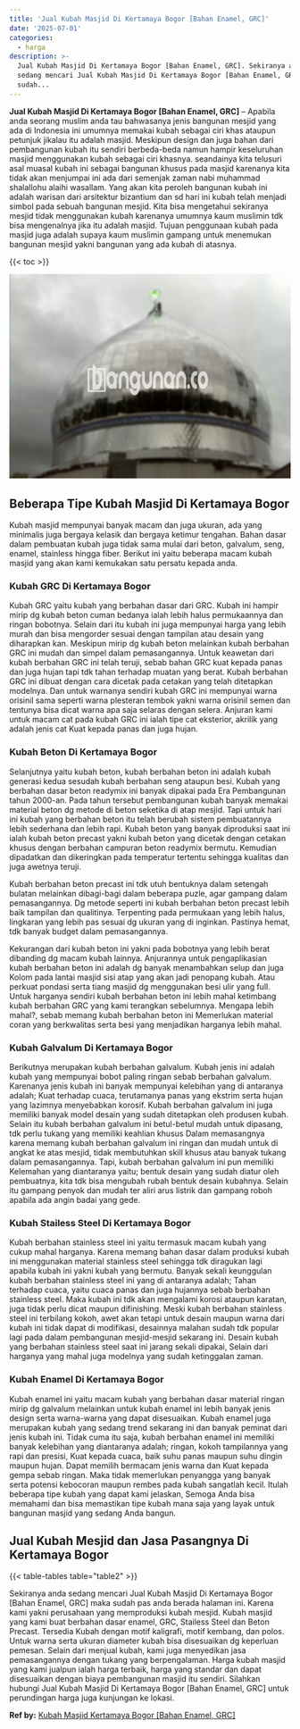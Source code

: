 ```yaml
---
title: 'Jual Kubah Masjid Di Kertamaya Bogor [Bahan Enamel, GRC]'
date: '2025-07-01'
categories:
  - harga
description: >-
  Jual Kubah Masjid Di Kertamaya Bogor [Bahan Enamel, GRC]. Sekiranya anda
  sedang mencari Jual Kubah Masjid Di Kertamaya Bogor [Bahan Enamel, GRC] maka
  sudah...
---
```


**Jual Kubah Masjid Di Kertamaya Bogor \[Bahan Enamel, GRC\]** – Apabila anda seorang muslim anda tau bahwasanya jenis bangunan mesjid yang ada di Indonesia ini umumnya memakai kubah sebagai ciri khas ataupun petunjuk jikalau itu adalah masjid. Meskipun design dan juga bahan dari pembangunan kubah itu sendiri berbeda-beda namun hampir keseluruhan masjid menggunakan kubah sebagai ciri khasnya. seandainya kita telusuri asal muasal kubah ini sebagai bangunan khusus pada masjid karenanya kita tidak akan menjumpai ini ada dari semenjak zaman nabi muhammad shalallohu alaihi wasallam. Yang akan kita peroleh bangunan kubah ini adalah warisan dari arsitektur bizantium dan sd hari ini kubah telah menjadi simbol pada sebuah bangunan mesjid. Kita bisa mengetahui sekiranya mesjid tidak menggunakan kubah karenanya umumnya kaum muslimin tdk bisa mengenalnya jika itu adalah masjid. Tujuan penggunaan kubah pada masjid juga adalah supaya kaum muslimin gampang untuk menemukan bangunan mesjid yakni bangunan yang ada kubah di atasnya.

{{< toc >}}

![Jual Kubah Masjid Di Kertamaya Bogor [Bahan Enamel, GRC]](/images/jual-kubah-masjid-13.png)

## Beberapa Tipe Kubah Masjid Di Kertamaya Bogor

Kubah masjid mempunyai banyak macam dan juga ukuran, ada yang minimalis juga bergaya kelasik dan bergaya ketimur tengahan. Bahan dasar dalam pembuatan kubah juga tidak sama mulai dari beton, galvalum, seng, enamel, stainless hingga fiber. Berikut ini yaitu beberapa macam kubah masjid yang akan kami kemukakan satu persatu kepada anda.

### Kubah GRC Di Kertamaya Bogor

Kubah GRC yaitu kubah yang berbahan dasar dari GRC. Kubah ini hampir mirip dg kubah beton cuman bedanya ialah lebih halus permukaannya dan ringan bobotnya. Selain dari itu kubah ini juga mempunyai harga yang lebih murah dan bisa mengorder sesuai dengan tampilan atau desain yang diharapkan kan. Meskipun mirip dg kubah beton melainkan kubah berbahan GRC ini mudah dan simpel dalam pemasangannya. Untuk keawetan dari kubah berbahan GRC ini telah teruji, sebab bahan GRC kuat kepada panas dan juga hujan tapi tdk tahan terhadap muatan yang berat. Kubah berbahan GRC ini dibuat dengan cara dicetak pada cetakan yang telah ditetapkan modelnya. Dan untuk warnanya sendiri kubah GRC ini mempunyai warna orisinil sama seperti warna plesteran tembok yakni warna orisinil semen dan tentunya bisa dicat warna apa saja selaras dengan selera. Anjuran kami untuk macam cat pada kubah GRC ini ialah tipe cat eksterior, akrilik yang adalah jenis cat Kuat kepada panas dan juga hujan.

### Kubah Beton Di Kertamaya Bogor

Selanjutnya yaitu kubah beton, kubah berbahan beton ini adalah kubah generasi kedua sesudah kubah berbahan seng ataupun besi. Kubah yang berbahan dasar beton readymix ini banyak dipakai pada Era Pembangunan tahun 2000-an. Pada tahun tersebut pembangunan kubah banyak memakai material beton dg metode di beton seketika di atap mesjid. Tapi untuk hari ini kubah yang berbahan beton itu telah berubah sistem pembuatannya lebih sederhana dan lebih rapi. Kubah beton yang banyak diproduksi saat ini ialah kubah beton precast yakni kubah beton yang dicetak dengan cetakan khusus dengan berbahan campuran beton readymix bermutu. Kemudian dipadatkan dan dikeringkan pada temperatur tertentu sehingga kualitas dan juga awetnya teruji.

Kubah berbahan beton precast ini tdk utuh bentuknya dalam setengah bulatan melainkan dibagi-bagi dalam beberapa puzle, agar gampang dalam pemasangannya. Dg metode seperti ini kubah berbahan beton precast lebih baik tampilan dan qualitinya. Terpenting pada permukaan yang lebih halus, lingkaran yang lebih pas sesuai dg ukuran yang di inginkan. Pastinya hemat, tdk banyak budget dalam pemasangannya.

Kekurangan dari kubah beton ini yakni pada bobotnya yang lebih berat dibanding dg macam kubah lainnya. Anjurannya untuk pengaplikasian kubah berbahan beton ini adalah dg banyak menambahkan selup dan juga Kolom pada lantai masjid sisi atap yang akan jadi penopang kubah. Atau perkuat pondasi serta tiang masjid dg menggunakan besi ulir yang full. Untuk harganya sendiri kubah berbahan beton ini lebih mahal ketimbang kubah berbahan GRC yang kami terangkan sebelumnya. Mengapa lebih mahal?, sebab memang kubah berbahan beton ini Memerlukan material coran yang berkwalitas serta besi yang menjadikan harganya lebih mahal.

### Kubah Galvalum Di Kertamaya Bogor

Berikutnya merupakan kubah berbahan galvalum. Kubah jenis ini adalah kubah yang mempunyai bobot paling ringan sebab berbahan galvalum. Karenanya jenis kubah ini banyak mempunyai kelebihan yang di antaranya adalah; Kuat terhadap cuaca, terutamanya panas yang ekstrim serta hujan yang lazimnya menyebabkan korosif. Kubah berbahan galvalum ini juga memiliki banyak model desain yang sudah ditetapkan oleh produsen kubah. Selain itu kubah berbahan galvalum ini betul-betul mudah untuk dipasang, tdk perlu tukang yang memiliki keahlian khusus Dalam memasangnya karena memang kubah berbahan galvalum ini ringan dan mudah untuk di angkat ke atas mesjid, tidak membutuhkan skill khusus atau banyak tukang dalam pemasangannya. Tapi, kubah berbahan galvalum ini pun memiliki Kelemahan yang diantaranya yaitu; bentuk desain yang sudah diatur oleh pembuatnya, kita tdk bisa mengubah rubah bentuk desain kubahnya. Selain itu gampang penyok dan mudah ter aliri arus listrik dan gampang roboh apabila ada angin badai yang gede.

### Kubah Stailess Steel Di Kertamaya Bogor

Kubah berbahan stainless steel ini yaitu termasuk macam kubah yang cukup mahal harganya. Karena memang bahan dasar dalam produksi kubah ini menggunakan material stainless steel sehingga tdk diragukan lagi apabila kubah ini yakni kubah yang bermutu. Banyak sekali keunggulan kubah berbahan stainless steel ini yang di antaranya adalah; Tahan terhadap cuaca, yaitu cuaca panas dan juga hujannya sebab berbahan stainless steel. Maka kubah ini tdk akan mengalami korosi ataupun karatan, juga tidak perlu dicat maupun difinishing. Meski kubah berbahan stainless steel ini terbilang kokoh, awet akan tetapi untuk desain maupun warna dari kubah ini tidak dapat di modifikasi, desainnya malahan sudah tdk popular lagi pada dalam pembangunan mesjid-mesjid sekarang ini. Desain kubah yang berbahan stainless steel saat ini jarang sekali dipakai, Selain dari harganya yang mahal juga modelnya yang sudah ketinggalan zaman.

### Kubah Enamel Di Kertamaya Bogor

Kubah enamel ini yaitu macam kubah yang berbahan dasar material ringan mirip dg galvalum melainkan untuk kubah enamel ini lebih banyak jenis design serta warna-warna yang dapat disesuaikan. Kubah enamel juga merupakan kubah yang sedang trend sekarang ini dan banyak peminat dari jenis kubah ini. Tidak cuma itu saja, kubah berbahan enamel ini memiliki banyak kelebihan yang diantaranya adalah; ringan, kokoh tampilannya yang rapi dan presisi, Kuat kepada cuaca, baik suhu panas maupun suhu dingin maupun hujan. Dapat memilih bermacam jenis warna dan Kuat kepada gempa sebab ringan. Maka tidak memerlukan penyangga yang banyak serta potensi kebocoran maupun rembes pada kubah sangatlah kecil. Itulah beberapa tipe kubah yang dapat kami jelaskan, Semoga Anda bisa memahami dan bisa memastikan tipe kubah mana saja yang layak untuk bangunan masjid yang sedang Anda bangun.

## Jual Kubah Mesjid dan Jasa Pasangnya Di Kertamaya Bogor

{{< table-tables table="table2" >}}

Sekiranya anda sedang mencari Jual Kubah Masjid Di Kertamaya Bogor \[Bahan Enamel, GRC\] maka sudah pas anda berada halaman ini. Karena kami yakni perusahaan yang memproduksi kubah mesjid. Kubah masjid yang kami buat berbahan dasar enamel, GRC, Stailess Steel dan Beton Precast. Tersedia Kubah dengan motif kaligrafi, motif kembang, dan polos. Untuk warna serta ukuran diameter kubah bisa disesuaikan dg keperluan pemesan. Selain dari menjual kubah, kami juga menyedikan jasa pemasangannya dengan tukang yang berpengalaman. Harga kubah masjid yang kami jualpun ialah harga terbaik, harga yang standar dan dapat disesuaikan dengan biaya pembangunan masjid itu sendiri. Silahkan hubungi Jual Kubah Masjid Di Kertamaya Bogor \[Bahan Enamel, GRC\] untuk perundingan harga juga kunjungan ke lokasi.

**Ref by:** [Kubah Masjid Kertamaya Bogor [Bahan Enamel, GRC]](https://id.wikipedia.org/wiki/Kubah)
